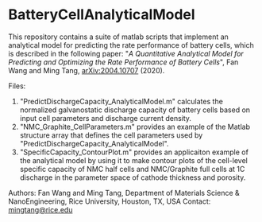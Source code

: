 # BatteryCellAnalyticalModel
This repository contains a suite of matlab scripts that implement an analytical model for predicting the rate performance of battery cells, which is described in the following paper: "_A Quantitative Analytical Model for Predicting and Optimizing the Rate Performance of Battery Cells_", Fan Wang and Ming Tang, [arXiv:2004.10707](https://arxiv.org/abs/2004.10707) (2020). 

Files:
1. "PredictDischargeCapacity_AnalyticalModel.m" calculates the normalized galvanostatic discharge capacity of battery cells based on input cell parameters and discharge current density. 
1. "NMC_Graphite_CellParameters.m" provides an example of the Matlab structure array that defines the cell parameters used by "PredictDischargeCapacity_AnalyticalModel".
1. "SpecificCapacity_ContourPlot.m" provides an applicaiton example of the analytical model by using it to make contour plots of the cell-level specific capacity of NMC half cells and NMC/Graphite full cells at 1C discharge in the parameter space of cathode thickness and porosity. 

Authors:
Fan Wang and Ming Tang, 
Department of Materials Science & NanoEngineering, 
Rice University, Houston, TX, USA
Contact: mingtang@rice.edu

